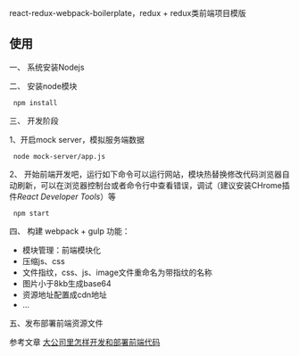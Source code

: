 react-redux-webpack-boilerplate，redux + redux类前端项目模版

## 使用

一、 系统安装Nodejs

二、 安装node模块

```
 npm install
```

三、 开发阶段

1、开启mock server，模拟服务端数据

```
 node mock-server/app.js 
```

2、 开始前端开发吧，运行如下命令可以运行网站，模块热替换修改代码浏览器自动刷新，可以在浏览器控制台或者命令行中查看错误，调试（建议安装CHrome插件*React Developer Tools*）等

```
 npm start
```

四、 构建 webpack + gulp
功能：
  - 模块管理：前端模块化
  - 压缩js、css
  - 文件指纹，css、js、image文件重命名为带指纹的名称
  - 图片小于8kb生成base64
  - 资源地址配置成cdn地址
  - ...
  
五、发布部署前端资源文件

参考文章 [大公司里怎样开发和部署前端代码](https://github.com/fouber/blog/issues/6)
